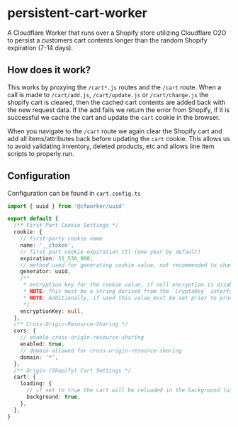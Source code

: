 # persistent-cart-worker

A Cloudflare Worker that runs over a Shopify store utilizing Cloudflare O2O to persist a customers cart contents longer than the random Shopify expiration (7-14 days).

## How does it work?

This works by proxying the `/cart*.js` routes and the `/cart` route. When a call is made to `/cart/add.js`, `/cart/update.js` or `/cart/change.js` the shopify cart is cleared, then the cached cart contents are added back with the new request data. If the add fails we return the error from Shopify, if it is successful we cache the cart and update the `cart` cookie in the browser.

When you navigate to the `/cart` route we again clear the Shopify cart and add all items/attributes back before updating the `cart` cookie. This allows us to avoid validating inventory, deleted products, etc and allows line item scripts to properly run.

## Configuration

Configuration can be found in `cart.config.ts`

```ts
import { uuid } from '@cfworker/uuid'

export default {
  /** First Part Cookie Settings */
  cookie: {
    // first-party cookie name
    name: '__ctoken',
    // first part cookie expiration ttl (one year by default)
    expiration: 31_536_000,
    // method used for generating cookie value, not recommended to change this
    generator: uuid,
    /**
     * encryption key for the cookie value, if null encryption is disabled. 
     * NOTE: This must be a string derived from the `CryptoKey` interface.
     * NOTE: Additionally, if used this value must be set prior to production deployment or it will break existing carts
     */
    encryptionKey: null,
  },
  /** Cross-Origin-Resource-Sharing */
  cors: {
    // enable cross-origin-resource-sharing
    enabled: true,
    // domain allowed for cross-origin-resource-sharing
    domain: '*',
  },
  /** Origin (Shopify) Cart Settings */
  cart: {
    loading: {
      // if set to true the cart will be reloaded in the background (use if deploying over an existing shopify store to sync existing customer carts)
      background: true,
    },
  },
}

```
